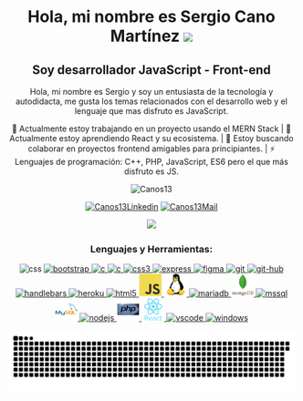 <h1 align="center">Hola, mi nombre es Sergio Cano Martínez <img src="https://media.giphy.com/media/hvRJCLFzcasrR4ia7z/giphy.gif" width="28"> </h1>
<h2 align="center">Soy desarrollador JavaScript - Front-end</h2>

<p align="center">Hola, mi nombre es Sergio y soy un entusiasta de la tecnología y autodidacta, me gusta los temas relacionados con el desarrollo web y el lenguaje que mas disfruto es JavaScript.</p>

<p align="center"> 
🔭 Actualmente estoy trabajando en un proyecto usando el MERN Stack | 🌱 Actualmente estoy aprendiendo React y su ecosistema. | 👯 Estoy buscando colaborar en proyectos frontend amigables para principiantes. | ⚡ Lenguajes de programación: C++, PHP, JavaScript, ES6 pero el que más disfruto es JS.</p>

<p align="center"> <img src="https://komarev.com/ghpvc/?username=Canos13&label=Profile%20views&color=blueviolet&style=flat" alt="Canos13" /></p>

<p align="center"> <a href="https://mx.linkedin.com/in/sergio-cano-mart%C3%ADnez-82871a187" > <img src="https://img.shields.io/badge/-SergioCanoMartinez-blue?style=flat-square&logo=Linkedin&logoColor=white&link=https://mx.linkedin.com/in/sergio-cano-mart%C3%ADnez-82871a187" alt="Canos13Linkedin" /></a> <a href="mailto:canomsergio13@gmail.com" ><img src="https://img.shields.io/badge/-canomsergio13@gmail.com-c14438?style=flat-square&logo=Gmail&logoColor=white&link=mailto:canomsergio13@gmail.com" alt="Canos13Mail" /> </a> </p>

<p align="center"><img src="https://github-readme-stats.vercel.app/api/top-langs/?username=Canos13&layout=compact&show_icons=true&theme=algolia" /> </p>

<h3 align="center">Lenguajes y Herramientas:</h3>

<p align="center">  <img src="https://cdn.jsdelivr.net/gh/devicons/devicon/icons/bash/bash-original.svg" alt="css" width="40" height="40"/> <a href="https://getbootstrap.com" target="_blank" rel="noreferrer"> <img src="https://cdn.jsdelivr.net/gh/devicons/devicon/icons/bootstrap/bootstrap-plain.svg" alt="bootstrap" width="40" height="40"/> </a> <a href="https://www.cprogramming.com/" target="_blank" rel="noreferrer"> <img src="https://cdn.jsdelivr.net/gh/devicons/devicon/icons/c/c-original.svg" alt="c" width="40" height="40"/> </a>  <a href="https://docs.microsoft.com/en-us/dotnet/csharp/" target="_blank" rel="noreferrer"> <img src="https://cdn.jsdelivr.net/gh/devicons/devicon/icons/csharp/csharp-original.svg" alt="c" width="40" height="40"/> </a> <a href="https://www.w3schools.com/css/" target="_blank" rel="noreferrer"> <img src="https://cdn.jsdelivr.net/gh/devicons/devicon/icons/css3/css3-original.svg" alt="css3" width="40" height="40"/> </a>  <a href="https://expressjs.com" target="_blank" rel="noreferrer"> <img src="https://cdn.jsdelivr.net/gh/devicons/devicon/icons/express/express-original-wordmark.svg" alt="express" width="40" height="40"/> </a> <a href="https://filezilla-project.org/" target="_blank" rel="noreferrer"> <img src="https://cdn.jsdelivr.net/gh/devicons/devicon/icons/filezilla/filezilla-plain.svg" alt="figma" width="40" height="40"/> </a> <a href="https://git-scm.com/" target="_blank" rel="noreferrer"> <img src="https://cdn.jsdelivr.net/gh/devicons/devicon/icons/git/git-original.svg" alt="git" width="40" height="40"/> </a> <a href="https://github.com/" target="_blank" rel="noreferrer"> <img src="https://cdn.jsdelivr.net/gh/devicons/devicon/icons/github/github-original.svg" alt="git-hub" width="40" height="40"/> </a> <a href="https://handlebarsjs.com/" target="_blank" rel="noreferrer"> <img src="https://cdn.jsdelivr.net/gh/devicons/devicon/icons/handlebars/handlebars-original.svg" alt="handlebars" width="40" height="40"/> </a> <a href="https://heroku.com" target="_blank" rel="noreferrer"> <img src="https://www.vectorlogo.zone/logos/heroku/heroku-icon.svg" alt="heroku" width="40" height="40"/> </a> <a href="https://www.w3.org/html/" target="_blank" rel="noreferrer"> <img src="https://cdn.jsdelivr.net/gh/devicons/devicon/icons/html5/html5-original.svg" alt="html5" width="40" height="40"/> </a> <a href="https://developer.mozilla.org/en-US/docs/Web/JavaScript" target="_blank" rel="noreferrer"> <img src="https://raw.githubusercontent.com/devicons/devicon/master/icons/javascript/javascript-original.svg" alt="javascript" width="40" height="40"/> </a> <a href="https://www.linux.org/" target="_blank" rel="noreferrer"> <img src="https://raw.githubusercontent.com/devicons/devicon/master/icons/linux/linux-original.svg" alt="linux" width="40" height="40"/> </a> <a href="https://mariadb.org/" target="_blank" rel="noreferrer"> <img src="https://www.vectorlogo.zone/logos/mariadb/mariadb-icon.svg" alt="mariadb" width="40" height="40"/> </a> <a href="https://www.mongodb.com/" target="_blank" rel="noreferrer"> <img src="https://raw.githubusercontent.com/devicons/devicon/master/icons/mongodb/mongodb-original-wordmark.svg" alt="mongodb" width="40" height="40"/> </a> <a href="https://www.microsoft.com/en-us/sql-server" target="_blank" rel="noreferrer"> <img src="https://www.svgrepo.com/show/303229/microsoft-sql-server-logo.svg" alt="mssql" width="40" height="40"/> </a> <a href="https://www.mysql.com/" target="_blank" rel="noreferrer"> <img src="https://raw.githubusercontent.com/devicons/devicon/master/icons/mysql/mysql-original-wordmark.svg" alt="mysql" width="40" height="40"/> </a> <a href="https://nodejs.org" target="_blank" rel="noreferrer"> <img src="https://cdn.jsdelivr.net/gh/devicons/devicon/icons/nodejs/nodejs-original.svg" alt="nodejs" width="40" height="40"/> </a> <a href="https://www.php.net" target="_blank" rel="noreferrer"> <img src="https://raw.githubusercontent.com/devicons/devicon/master/icons/php/php-original.svg" alt="php" width="40" height="40"/> </a> <a href="https://reactjs.org/" target="_blank" rel="noreferrer"> <img src="https://raw.githubusercontent.com/devicons/devicon/master/icons/react/react-original-wordmark.svg" alt="react" width="40" height="40"/> </a> <a href="https://code.visualstudio.com/" target="_blank" rel="noreferrer"> <img src="https://cdn.jsdelivr.net/gh/devicons/devicon/icons/vscode/vscode-original.svg" alt="vscode" width="40" height="40"/> </a> <a href="https://www.microsoft.com/es-es/windows" target="_blank" rel="noreferrer"> <img src="https://cdn.jsdelivr.net/gh/devicons/devicon/icons/windows8/windows8-original.svg" alt="windows" width="40" height="40"/> </a>
 </p>

![Snake animation](https://github.com/Lucbm99/Lucbm99/blob/output/github-contribution-grid-snake.svg)
